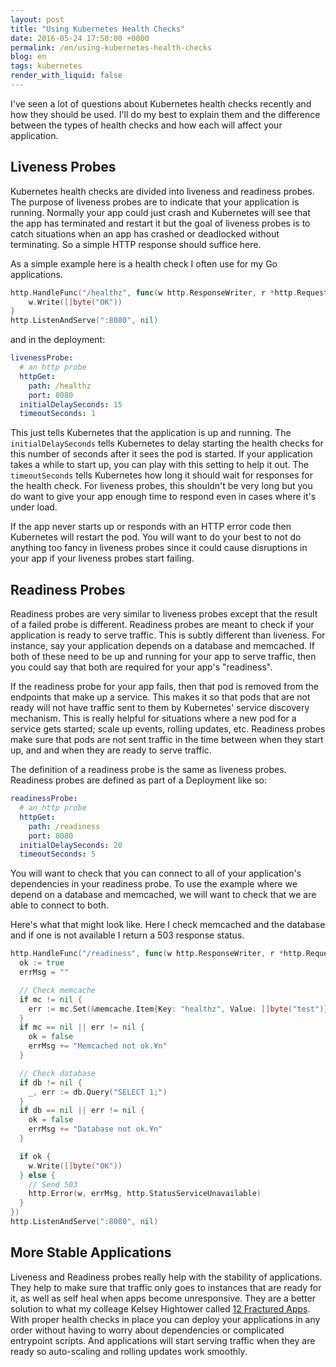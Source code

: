 ```yaml
---
layout: post
title: "Using Kubernetes Health Checks"
date: 2016-05-24 17:50:00 +0000
permalink: /en/using-kubernetes-health-checks
blog: en
tags: kubernetes
render_with_liquid: false
---
```


I've seen a lot of questions about Kubernetes health checks recently and how
they should be used. I'll do my best to explain them and the difference between
the types of health checks and how each will affect your application.

## Liveness Probes

Kubernetes health checks are divided into liveness and readiness probes. The
purpose of liveness probes are to indicate that your application is running.
Normally your app could just crash and Kubernetes will see that the app has
terminated and restart it but the goal of liveness probes is to catch
situations when an app has crashed or deadlocked without terminating. So a
simple HTTP response should suffice here.

As a simple example here is a health check I often use for my Go applications.

```go
http.HandleFunc("/healthz", func(w http.ResponseWriter, r *http.Request) {
	w.Write([]byte("OK"))
}
http.ListenAndServe(":8080", nil)
```

and in the deployment:

```yaml
livenessProbe:
  # an http probe
  httpGet:
    path: /healthz
    port: 8080
  initialDelaySeconds: 15
  timeoutSeconds: 1
```

This just tells Kubernetes that the application is up and running. The
`initialDelaySeconds` tells Kubernetes to delay starting the health checks for
this number of seconds after it sees the pod is started. If your application
takes a while to start up, you can play with this setting to help it out. The
`timeoutSeconds` tells Kubernetes how long it should wait for responses for the
health check. For liveness probes, this shouldn't be very long but you do want
to give your app enough time to respond even in cases where it's under load.

If the app never starts up or responds with an HTTP error code then Kubernetes
will restart the pod. You will want to do your best to not do anything too
fancy in liveness probes since it could cause disruptions in your app if your
liveness probes start failing.

## Readiness Probes

Readiness probes are very similar to liveness probes except that the result of
a failed probe is different. Readiness probes are meant to check if your
application is ready to serve traffic. This is subtly different than
liveness. For instance, say your application depends on a database and
memcached. If both of these need to be up and running for your app to serve
traffic, then you could say that both are required for your app's "readiness".

If the readiness probe for your app fails, then that pod is removed from the endpoints
that make up a service. This makes it so that pods that are not ready will not have
traffic sent to them by Kubernetes' service discovery mechanism. This is really
helpful for situations where a new pod for a service gets started; scale up events, rolling updates, etc. Readiness probes make sure that pods are not sent traffic in the time between when they start up, and and when they are ready to serve traffic.

The definition of a readiness probe is the same as liveness probes. Readiness probes are defined as part of a Deployment like so:

```yaml
readinessProbe:
  # an http probe
  httpGet:
    path: /readiness
    port: 8080
  initialDelaySeconds: 20
  timeoutSeconds: 5
```

You will want to check that you can connect to all of your application's dependencies
in your readiness probe. To use the example where we depend on a database and memcached, we will want
to check that we are able to connect to both.

Here's what that might look like. Here I check memcached and the database and
if one is not available I return a 503 response status.

```go
http.HandleFunc("/readiness", func(w http.ResponseWriter, r *http.Request) {
  ok := true
  errMsg = ""

  // Check memcache
  if mc != nil {
    err := mc.Set(&memcache.Item{Key: "healthz", Value: []byte("test")})
  }
  if mc == nil || err != nil {
    ok = false
    errMsg += "Memcached not ok.¥n"
  }

  // Check database
  if db != nil {
    _, err := db.Query("SELECT 1;")
  }
  if db == nil || err != nil {
    ok = false
    errMsg += "Database not ok.¥n"
  }

  if ok {
    w.Write([]byte("OK"))
  } else {
    // Send 503
    http.Error(w, errMsg, http.StatusServiceUnavailable)
  }
})
http.ListenAndServe(":8080", nil)
```

## More Stable Applications

Liveness and Readiness probes really help with the stability of applications.
They help to make sure that traffic only goes to instances that are ready for
it, as well as self heal when apps become unresponsive. They are a better solution to what my colleage Kelsey Hightower called [12 Fractured Apps](https://medium.com/@kelseyhightower/12-fractured-apps-1080c73d481c). With proper health
checks in place you can deploy your applications in any order without having to
worry about dependencies or complicated entrypoint scripts. And applications
will start serving traffic when they are ready so auto-scaling and rolling
updates work smoothly.
